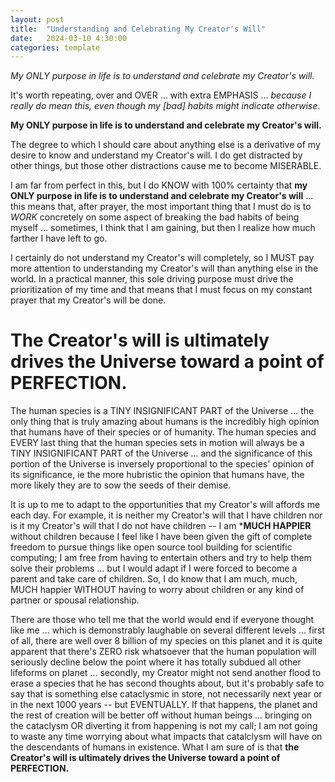 ```yaml
---
layout: post
title:  "Understanding and Celebrating My Creator's Will"
date:   2024-03-10 4:30:00
categories: template
---
```



*My ONLY purpose in life is to understand and celebrate my Creator's will.*

It's worth repeating, over and OVER ... with extra EMPHASIS ... *because I really do mean this, even though my [bad] habits might indicate otherwise*.

**My ONLY purpose in life is to understand and celebrate my Creator's will.**

The degree to which I should care about anything else is a derivative of my desire to know and understand my Creator's will. I do get distracted by other things, but those other distractions cause me to become MISERABLE.

I am far from perfect in this, but I do KNOW with 100% certainty that **my ONLY purpose in life is to understand and celebrate my Creator's will** ... this means that, after prayer, the most important thing that I must do is to *WORK* concretely on some aspect of breaking the bad habits of being myself ... sometimes, I think that I am gaining, but then I realize how much farther I have left to go.

I certainly do not understand my Creator's will completely, so I MUST pay more attention to understanding my Creator's will than anything else in the world. In a practical manner, this sole driving purpose must drive the prioritization of my time and that means that I must focus on my constant prayer that my Creator's will be done. 

# The Creator's will is ultimately drives the Universe toward a point of PERFECTION.

The human species is a TINY INSIGNIFICANT PART of the Universe ... the only thing that is truly amazing about humans is the incredibly high opinion that humans have of their species or of humanity. The human species and EVERY last thing that the human species sets in motion will always be a TINY INSIGNIFICANT PART of the Universe ... and the significance of this portion of the Universe is inversely proportional to the species' opinion of its significance, ie the more hubristic the opinion that humans have, the more likely they are to sow the seeds of their demise.  

It is up to me to adapt to the opportunities that my Creator's will affords me each day. For example, it is neither my Creator's will that I have children nor is it my Creator's will that I do not have children -- I am ***MUCH HAPPIER** without children because I feel like I have been given the gift of complete freedom to pursue things like open source tool building for scientific computing; I am free from having to entertain others and try to help them solve their problems ... but I would adapt if I were forced to become a parent and take care of children. So, I do know that I am much, much, MUCH happier WITHOUT having to worry about children or any kind of partner or spousal relationship. 

There are those who tell me that the world would end if everyone thought like me ... which is demonstrably laughable on several different levels ... first of all, there are well over 8 billion of my species on this planet and it is quite apparent that there's ZERO risk whatsoever that the human population will seriously decline below the point where it has totally subdued all other lifeforms on planet ... secondly, my Creator might not send another flood to erase a species that he has second thoughts about, but it's probably safe to say that is something else cataclysmic in store, not necessarily next year or in the next 1000 years -- but EVENTUALLY. If that happens, the planet and the rest of creation will be better off without human beings ... bringing on the cataclysm OR diverting it from happening is not my call; I am not going to waste any time worrying about what impacts that catalclysm will have on the descendants of humans in existence. What I am sure of is that **the Creator's will is ultimately drives the Universe toward a point of PERFECTION.**